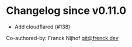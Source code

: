 # Changelog since v0.11.0
- Add cloudflared (#138)

Co-authored-by: Franck Nijhof <git@frenck.dev> 

